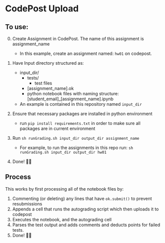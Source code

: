 # CodePost Upload

## To use:
0. Create Assignment in CodePost. The name of this assignment is assignment_name
    - In this example, create an assignment named: `hw01` on codepost.

1. Have Input directory structured as:
    - input_dir/
        - tests/
            - test files
        - \[assignment_name\].ok
        - python notebook files with naming structure: \[student_email\]_\[assignment_name\].ipynb
    - An example is contained in this repository named `input_dir`

2. Ensure that necessary packages are installed in python environment
    - run `pip install requirements.txt` in order to make sure all packages are in current environment

3. Run `sh runGrading.sh input_dir output_dir assignment_name `
    - For example, to run the assignments in this repo run: `sh runGrading.sh input_dir output_dir hw01`

4. Done! 🎊🎉 

## Process

This works by first processing all of the notebook files by:

1. Commenting (or deleting) any lines that have `ok.submit()` to prevent resubmissions
2. Appends a cell that runs the autograding script which then uploads it to codepost
3. Executes the notebook, and the autograding cell
4. Parses the test output and adds comments and deducts points for failed tests.
5. Done! 🎊🎉 
